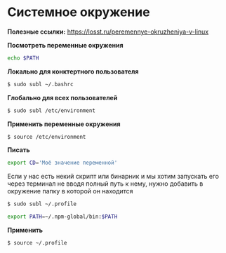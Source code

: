 # Системное окружение

**Полезные ссылки:** https://losst.ru/peremennye-okruzheniya-v-linux



**Посмотреть переменные окружения**

```bash
echo $PATH
```



**Локально для конктертного пользователя**

```bash
$ sudo subl ~/.bashrc
```



**Глобально для всех пользователей**

```bash
$ sudo subl /etc/environment
```



**Применить переменные окружения**

```bash
$ source /etc/environment
```



**Писать**

```bash
export CD='Моё значение переменной'
```



Если у нас есть некий скрипт или бинарник и мы хотим запускать его через терминал не вводя полный путь к нему, нужно добавить в окружение папку в которой он находится

```bash
$ sudo subl ~/.profile
```

```bash
export PATH=~/.npm-global/bin:$PATH
```



**Применить**

```bash
$ source ~/.profile
```

